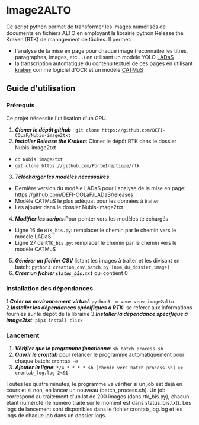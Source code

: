 # Image2ALTO

Ce script python permet de transformer les images numérisés de documents en fichiers ALTO en employant la librairie python Release the Kraken (RTK) de management de tâches. Il permet:

- l'analyse de la mise en page pour chaque image (reconnaitre les titres, paragraphes, images, etc....) en utilisant un modèle YOLO [LADaS](https://github.com/DEFI-COLaF/LADaS)
- la transcription automatique du contenu textuel de ces pages en utilisant [kraken](https://kraken.re/) comme logiciel d'OCR et un modèle [CATMuS](https://zenodo.org/records/10592716)

## Guide d'utilisation

### Prérequis

Ce projet nécessite l'utilisation d'un GPU.

1. ***Cloner le dépôt github*** :  ```git clone https://github.com/DEFI-COLaF/Nubis-image2txt```
2. ***Installer Release the Kraken***: Cloner le dépôt RTK dans le dossier Nubis-image2txt
  - ```cd Nubis image2txt```
  - ```git clone https://github.com/PonteIneptique/rtk```
3. ***Télécharger les modèles nécessaires***:
- Dernière version du modèle LADaS pour l'analyse de la mise en page: https://github.com/DEFI-COLaF/LADaS/releases
- Modèle CATMuS le plus adéquat pour les données à traiter
- Les ajouter dans le dossier Nubis-image2txt
4. ***Modifier les scripts***:Pour pointer vers les modèles téléchargés
- Ligne 16 de ```RTK_bis.py```: remplacer le chemin par le chemin vers le modèle LADaS
- Ligne 27 de ```RTK_bis.py```: remplacer le chemin par le chemin vers le modèle CATMuS
5. ***Générer un fichier CSV*** listant les images à traiter et les divisant en batch:
   ```python3 creation_csv_batch.py [nom_du_dossier_image]```
6. ***Créer un fichier ```status_bis.txt```*** qui contient 0

### Installation des dépendances
1.***Créer un environnement virtuel***: ```python3 -m venv venv-image2alto```
2.***Installer les dépendances spécifiques à RTK***: se référer aux informations fournies sur le dépôt de la librairie 
3.***Installer la dépendance spécifique à image2txt***: ```pip3 install click```

### Lancement
1. ***Vérifier que le programme fonctionne***: ```sh batch_process.sh```
2. ***Ouvrir le crontab*** pour relancer le programme automatiquement pour chaque batch:
   ```crontab -e```
3. ***Ajouter la ligne***:
   ```*/4 * * * * sh [chemin vers batch_process.sh] >> crontab_log.log 2<&1```
   
Toutes les quatre minutes, le programme va vérifier si un job est déjà en cours et si non, en lancer un nouveau (batch_process.sh). Un job correspond au traitement d'un lot de 200 images (dans rtk_bis.py), chacun étant numéroté (le numéro traité sur le moment est dans status_bis.txt). Les logs de lancement sont disponibles dans le fichier crontab_log.log et les logs de chaque job dans un dossier logs.

   
